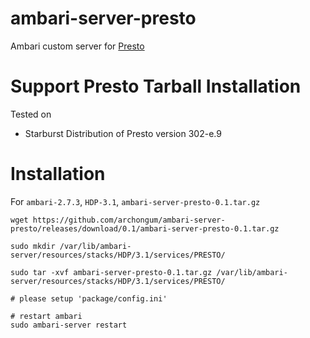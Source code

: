 # ambari-server-presto
Ambari custom server for [Presto](https://prestosql.io/)

# Support Presto Tarball Installation
Tested on
* Starburst Distribution of Presto version 302-e.9


# Installation
For `ambari-2.7.3`, `HDP-3.1`, `ambari-server-presto-0.1.tar.gz`
```
wget https://github.com/archongum/ambari-server-presto/releases/download/0.1/ambari-server-presto-0.1.tar.gz

sudo mkdir /var/lib/ambari-server/resources/stacks/HDP/3.1/services/PRESTO/

sudo tar -xvf ambari-server-presto-0.1.tar.gz /var/lib/ambari-server/resources/stacks/HDP/3.1/services/PRESTO/

# please setup 'package/config.ini'

# restart ambari
sudo ambari-server restart
```
